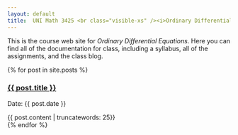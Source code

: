 ```yaml
---
layout: default
title:  UNI Math 3425 <br class="visible-xs" /><i>Ordinary Differential Equations</i>
---
```


<div class="row">
  <div class="col-xs-12">
    <p class="lead">
      This is the course web site for <i>Ordinary Differential Equations</i>.
      Here you can find all of the documentation for class, including a
      syllabus, all of the assignments, and the class blog.
    </p>
  </div>
</div>

<div class="row">
  <div class="col-xs-12">
    {% for post in site.posts %}
	<div class="post">
		<h3 class="title"><a href="{{ post.url | prepend: site.baseurl }}">{{ post.title }}</a></h3>
		<p class="meta">Date: {{ post.date }}</p>
		<div class="entry">
			{{ post.content | truncatewords: 25}}
		</div>
	</div>
    {% endfor %}
  </div>
</div>

<div class="row visible-xs visible-sm">
 <p><br /></p>
</div>


